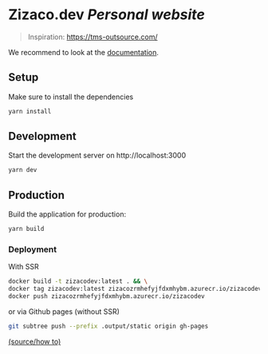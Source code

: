 # Zizaco.dev _Personal website_

> Inspiration: https://tms-outsource.com/

We recommend to look at the [documentation](https://v3.nuxtjs.org).

## Setup

Make sure to install the dependencies

```bash
yarn install
```

## Development

Start the development server on http://localhost:3000

```bash
yarn dev
```

## Production

Build the application for production:

```bash
yarn build
```

### Deployment

With SSR

```bash
docker build -t zizacodev:latest . && \
docker tag zizacodev:latest zizacozrmhefyjfdxmhybm.azurecr.io/zizacodev:latest && \
docker push zizacozrmhefyjfdxmhybm.azurecr.io/zizacodev
```

or via Github pages (without SSR)

```bash
git subtree push --prefix .output/static origin gh-pages
```

[(source/how to)](https://gist.github.com/cobyism/4730490)

